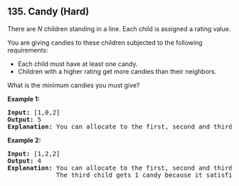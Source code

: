 ## 135. Candy (Hard)

<p>There are <em>N</em> children standing in a line. Each child is assigned a rating value.</p>

<p>You are giving candies to these children subjected to the following requirements:</p>

<ul>
	<li>Each child must have at least one candy.</li>
	<li>Children with a higher rating get more candies than their neighbors.</li>
</ul>

<p>What is the minimum candies you must give?</p>

<p><strong>Example 1:</strong></p>

<pre>
<strong>Input:</strong> [1,0,2]
<strong>Output:</strong> 5
<strong>Explanation:</strong> You can allocate to the first, second and third child with 2, 1, 2 candies respectively.
</pre>

<p><strong>Example 2:</strong></p>

<pre>
<strong>Input:</strong> [1,2,2]
<strong>Output:</strong> 4
<strong>Explanation:</strong> You can allocate to the first, second and third child with 1, 2, 1 candies respectively.
             The third child gets 1 candy because it satisfies the above two conditions.
</pre>
